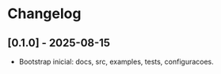 # Changelog

## [0.1.0] - 2025-08-15
- Bootstrap inicial: docs, src, examples, tests, configuracoes.
